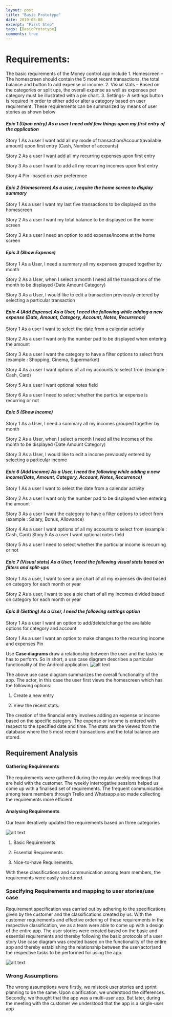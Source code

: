 ```yaml
---
layout: post
title: "Basic Prototype"
date: 2019-05-08
excerpt: "First Step"
tags: [BasicPrototype]
comments: true
---
```


<h1><b>Requirements:</b></h1>
The basic requirements of the Money control app include
1. Homescreen – The homescreen should contain the 5 most recent transactions, the total balance and  button to add expense or income.
2. Visual stats – Based on the categories or split ups, the overall expense as well as expenses per category must be illustrated with a pie chart.
3. Settings- A settings button is required in order to either add or alter a category based on user requirement.
These requirements can be summarized by means of user stories as shown below
<h4><i>Epic 1 (Upon entry) As a user I need add few things upon my first entry of the application </i></h4>
  
Story 1 As a user I want add all my mode of transaction/Account(available amount) upon first entry (Cash, Number of accounts)

Story 2 As a user I want add all my recurring expenses upon first entry 

Story 3 As a user I want to add all my recurring incomes upon first entry 

Story 4 Pin -based on user preference 

  <h4><i>Epic 2 (Homescreen) As a user, I require the home screen to display summary </i></h4>
  
Story 1 As a user I want my last five transactions to be displayed on the homescreen 

Story 2 As a user I want my total balance to be displayed on the home screen 

Story 3 As a user I need an option to add expense/income at the home screen 

  <h4><i>Epic 3 (Show Expense) </i></h4>
  
Story 1 As a User, I need a summary all my expenses grouped together by month 

Story 2 As a User, when I select a month I need all the transactions of the month to be displayed (Date Amount Category) 

Story 3 As a User, I would like to edit a transaction previously entered by selecting a particular transaction 

<h4><i>Epic 4 (Add Expense) As a User, I need the following while adding a new expense (Date, Amount, Category, Account, Notes, Recurrence) </i></h4>

Story 1 As a user I want to select the date from a calendar activity 

Story 2 As a user I want only the number pad to be displayed when entering the amount 

Story 3 As a user I want the category to have a filter options to select from (example : Shopping, Cinema, Supermarket) 

Story 4 As a user I want options of all my accounts to select from (example : Cash, Card) 

Story 5 As a user I want optional notes field 

Story 6 As a user I need to select whether the particular expense is recurring or not

 <h4><i>Epic 5 (Show Income) </i></h4>
 
Story 1 As a User, I need a summary all my incomes grouped together by month

 Story 2 As a User, when I select a month I need all the incomes of the month to be displayed (Date Amount Category) 
 
Story 3 As a User, I would like to edit a income previously entered by selecting a particular income 

<h4><i> Epic 6 (Add Income) As a User, I need the following while adding a new income(Date, Amount, Category, Account, Notes, Recurrence) </i></h4>

Story 1 As a user I want to select the date from a calendar activity 

Story 2 As a user I want only the number pad to be displayed when entering the amount 

Story 3 As a user I want the category to have a filter options to select from (example : Salary, Bonus, Allowance) 

Story 4 As a user I want options of all my accounts to select from (example : Cash, Card) Story 5 As a user I want optional notes field

Story 5 As a user I need to select whether the particular income is recurring or not 

<h4><i> Epic 7 (Visual stats) As a User, I need the following visual stats based on filters and split-ups </i></h4>

Story 1 As a user, I want to see a pie chart of all my expenses divided based on category for each month or year 

Story 2 As a user, I want to see a pie chart of all my incomes divided based on category for each month or year 

  <h4><i> Epic 8 (Setting) As a User, I need the following settings option </i></h4>
  
Story 1 As a user I want an option to add/delete/change the available options for category and account 

Story 1 As a user I want an option to make changes to the recurring income and expenses Pin

Use <b>Case diagrams </b> draw a relationship between the user and the tasks he has to perform. So in short, a use case diagram describes a particular functionality of the Android application.
![alt text](https://github.com/DBSE-teaching/isee2019-CodeSlayers/blob/master/docs/images/usercase.png)

The above use case diagram summarizes the overall  functionality of the app. The actor, in this case the user first views the homescreen which has the following options:
1. Create a new entry

2. View the recent stats.

The creation of the financial entry involves adding an expense or income based on the specific category. The expense or income is entered with respect to the specified date and time.
The stats are the viewed from the database where the 5 most recent transactions and the total balance are stored.

<h2><b>Requirement Analysis</b></h2>

<h4><b>Gathering Requirements</b></h4>
The requirements were gathered  during the regular weekly meetings that are held with the customer. The weekly interrogative sessions helped us come up with a finalised set of requirements. The frequent communication among team members through Trello and Whatsapp also made collecting the requirements more efficient.

<h4><b>Analysing Requirements </b></h4>
Our team iteratively updated the requirements based on three categories

![alt text](https://github.com/DBSE-teaching/isee2019-CodeSlayers/blob/master/docs/images/req.png)






1. Basic Requirements

2. Essential Requirements

3. Nice-to-have Requirements.

With these classifications and communication among team members, the requirements were easily structured.

<h3><b>Specifying Requirements and mapping to user stories/use case </b></h3>
Requirement specification was carried out by adhering to the specifications given by the customer and the classifications created by us. With the customer requirements and effective ordering of these requirements in the respective classification, we as a team were able to come up with a design of the entire app. The user stories were created based on the basic and essential requirements and thereby following the basic protocols of a user story
Use case diagram was created based on the functionality of the entire app and thereby establishing the relationship between the user(actor)and the respective tasks to be performed for using the app.

![alt text](https://github.com/DBSE-teaching/isee2019-CodeSlayers/blob/master/docs/images/story.png)
<h3><b>Wrong Assumptions</b></h3>
The  wrong assumptions were firstly, we mistook user stories and sprint planning to be the same. Upon clarification, we understood the differences.
Secondly, we thought that the app was a multi-user app. But later, during the meeting with the customer we understood that the app is a single-user app

